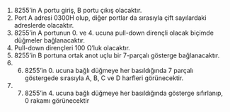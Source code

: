 1. 8255’in A portu giriş, B portu çıkış olacaktır.
2. Port A adresi 0300H olup, diğer portlar da sırasıyla çift sayılardaki adreslerde olacaktır.
3. 8255’in A portunun 0. ve 4. ucuna pull-down dirençli olacak biçimde düğmeler bağlanacaktır.
4. Pull-down dirençleri 100 Ω’luk olacaktır.
5. 8255’in B portuna ortak anot uçlu bir 7-parçalı gösterge bağlanacaktır.
6. 6. 8255’in 0. ucuna bağlı düğmeye her basıldığında 7 parçalı göstergede sırasıyla A, B, C ve D harfleri görünecektir.
7. 7. 8255’in 4. ucuna bağlı düğmeye her basıldığında gösterge sıfırlanıp, 0 rakamı görünecektir



